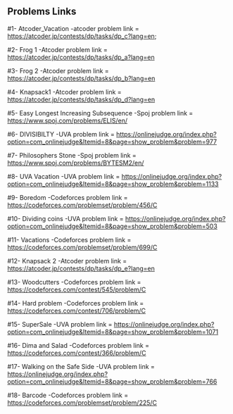 ## Problems Links

#1- Atcoder_Vacation   -atcoder
problem link = https://atcoder.jp/contests/dp/tasks/dp_c?lang=en;

#2- Frog 1     -Atcoder
problem link = https://atcoder.jp/contests/dp/tasks/dp_a?lang=en

#3- Frog 2     -Atcoder
problem link = https://atcoder.jp/contests/dp/tasks/dp_b?lang=en

#4- Knapsack1  -Atcoder
problem link = https://atcoder.jp/contests/dp/tasks/dp_d?lang=en

#5- Easy Longest Increasing Subsequence    -Spoj 
problem link = https://www.spoj.com/problems/ELIS/en/

#6- DIVISIBILTY  -UVA
problem link = https://onlinejudge.org/index.php?option=com_onlinejudge&Itemid=8&page=show_problem&problem=977

#7- Philosophers Stone     -Spoj 
problem link = https://www.spoj.com/problems/BYTESM2/en/

#8- UVA Vacation -UVA
problem link = https://onlinejudge.org/index.php?option=com_onlinejudge&Itemid=8&page=show_problem&problem=1133

#9- Boredom  -Codeforces
problem link = https://codeforces.com/problemset/problem/456/C 

#10- Dividing coins   -UVA
problem link = https://onlinejudge.org/index.php?option=com_onlinejudge&Itemid=8&page=show_problem&problem=503

#11- Vacations   -Codeforces
problem link = https://codeforces.com/problemset/problem/699/C

#12- Knapsack 2  -Atcoder
problem link = https://atcoder.jp/contests/dp/tasks/dp_e?lang=en 

#13- Woodcutters  -Codeforces
problem link = https://codeforces.com/contest/545/problem/C

#14- Hard problem  -Codeforces
problem link = https://codeforces.com/contest/706/problem/C

#15- SuperSale  -UVA
problem link = https://onlinejudge.org/index.php?option=com_onlinejudge&Itemid=8&page=show_problem&problem=1071

#16- Dima and Salad  -Codeforces
problem link = https://codeforces.com/contest/366/problem/C 

#17- Walking on the Safe Side  -UVA
problem link = https://onlinejudge.org/index.php?option=com_onlinejudge&Itemid=8&page=show_problem&problem=766

#18- Barcode   -Codeforces
problem link = https://codeforces.com/problemset/problem/225/C

